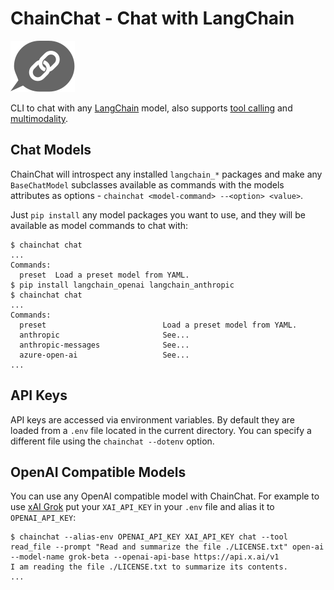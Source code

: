 # ChainChat - Chat with LangChain
![ChainChat logo](chainchat.svg)

CLI to chat with any [LangChain](https://python.langchain.com/docs/introduction/) model,
also supports [tool calling](https://python.langchain.com/docs/integrations/tools/)
and [multimodality](https://python.langchain.com/docs/concepts/multimodality/).

## Chat Models

ChainChat will introspect any installed `langchain_*` packages and make any `BaseChatModel` subclasses
available as commands with the models attributes as options - `chainchat <model-command> --<option> <value>`.

Just `pip install` any model packages you want to use, and they will be available as model commands to chat with:
```sh-session
$ chainchat chat
...
Commands:
  preset  Load a preset model from YAML.
$ pip install langchain_openai langchain_anthropic
$ chainchat chat
...
Commands:
  preset                          Load a preset model from YAML.
  anthropic                       See...
  anthropic-messages              See...
  azure-open-ai                   See...
...
```

## API Keys

API keys are accessed via environment variables.
By default they are loaded from a `.env` file located in the current directory.
You can specify a different file using the `chainchat --dotenv` option.

## OpenAI Compatible Models

You can use any OpenAI compatible model with ChainChat.
For example to use [xAI Grok](https://x.ai/api) put your `XAI_API_KEY` in your `.env` file
and alias it to `OPENAI_API_KEY`:
```sh-session
$ chainchat --alias-env OPENAI_API_KEY XAI_API_KEY chat --tool read_file --prompt "Read and summarize the file ./LICENSE.txt" open-ai --model-name grok-beta --openai-api-base https://api.x.ai/v1
I am reading the file ./LICENSE.txt to summarize its contents.
...
```